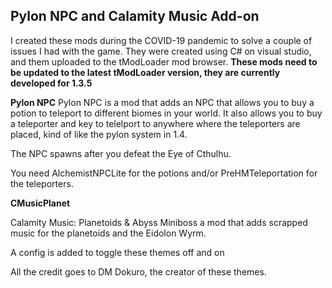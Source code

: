 ## Pylon NPC and Calamity Music Add-on

I created these mods during the COVID-19 pandemic to solve a couple of issues I had with the game. They were created using C# on visual studio, and them uploaded to the tModLoader mod browser. **These mods need to be updated to the latest tModLoader version, they are currently developed for 1.3.5**

**Pylon NPC**
Pylon NPC is a mod that adds an NPC that allows you to buy a potion to teleport to different biomes in your world. It also allows you to buy a teleporter and key to telelport to anywhere where the teleporters are placed, kind of like the pylon system in 1.4.

The NPC spawns after you defeat the Eye of Cthulhu.

You need AlchemistNPCLite for the potions and/or PreHMTeleportation for the teleporters.

**CMusicPlanet**

Calamity Music: Planetoids & Abyss Miniboss a mod that adds scrapped music for the planetoids and the Eidolon Wyrm.

A config is added to toggle these themes off and on

All the credit goes to DM Dokuro, the creator of these themes.
